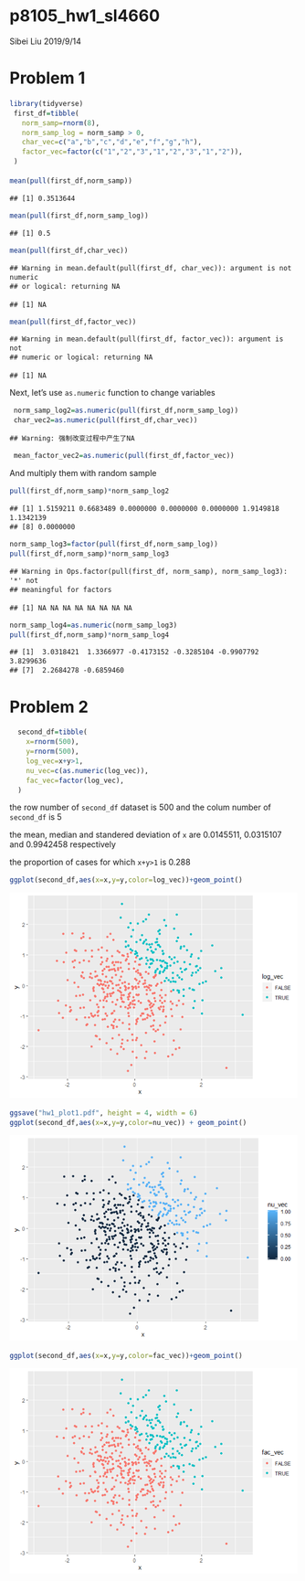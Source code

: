 p8105\_hw1\_sl4660
================
Sibei Liu
2019/9/14

# Problem 1

``` r
library(tidyverse)
 first_df=tibble(
   norm_samp=rnorm(8),
   norm_samp_log = norm_samp > 0,
   char_vec=c("a","b","c","d","e","f","g","h"),
   factor_vec=factor(c("1","2","3","1","2","3","1","2")),
 )
 
mean(pull(first_df,norm_samp))
```

    ## [1] 0.3513644

``` r
mean(pull(first_df,norm_samp_log))
```

    ## [1] 0.5

``` r
mean(pull(first_df,char_vec))
```

    ## Warning in mean.default(pull(first_df, char_vec)): argument is not numeric
    ## or logical: returning NA

    ## [1] NA

``` r
mean(pull(first_df,factor_vec))
```

    ## Warning in mean.default(pull(first_df, factor_vec)): argument is not
    ## numeric or logical: returning NA

    ## [1] NA

Next, let’s use `as.numeric` function to change variables

``` r
 norm_samp_log2=as.numeric(pull(first_df,norm_samp_log))
 char_vec2=as.numeric(pull(first_df,char_vec))
```

    ## Warning: 强制改变过程中产生了NA

``` r
 mean_factor_vec2=as.numeric(pull(first_df,factor_vec))
```

And multiply them with random
    sample

``` r
pull(first_df,norm_samp)*norm_samp_log2
```

    ## [1] 1.5159211 0.6683489 0.0000000 0.0000000 0.0000000 1.9149818 1.1342139
    ## [8] 0.0000000

``` r
norm_samp_log3=factor(pull(first_df,norm_samp_log))
pull(first_df,norm_samp)*norm_samp_log3
```

    ## Warning in Ops.factor(pull(first_df, norm_samp), norm_samp_log3): '*' not
    ## meaningful for factors

    ## [1] NA NA NA NA NA NA NA NA

``` r
norm_samp_log4=as.numeric(norm_samp_log3)
pull(first_df,norm_samp)*norm_samp_log4
```

    ## [1]  3.0318421  1.3366977 -0.4173152 -0.3285104 -0.9907792  3.8299636
    ## [7]  2.2684278 -0.6859460

# Problem 2

``` r
  second_df=tibble(
    x=rnorm(500),
    y=rnorm(500),
    log_vec=x+y>1,
    nu_vec=c(as.numeric(log_vec)),
    fac_vec=factor(log_vec),
  )
```

the row number of `second_df` dataset is 500 and the colum number of
`second_df` is 5

the mean, median and standered deviation of `x` are 0.0145511, 0.0315107
and 0.9942458 respectively

the proportion of cases for which `x+y>1` is 0.288

``` r
ggplot(second_df,aes(x=x,y=y,color=log_vec))+geom_point()
```

![](p8105_hw1_sl4660_files/figure-gfm/unnamed-chunk-5-1.png)<!-- -->

``` r
ggsave("hw1_plot1.pdf", height = 4, width = 6)
ggplot(second_df,aes(x=x,y=y,color=nu_vec)) + geom_point()
```

![](p8105_hw1_sl4660_files/figure-gfm/unnamed-chunk-5-2.png)<!-- -->

``` r
ggplot(second_df,aes(x=x,y=y,color=fac_vec))+geom_point()
```

![](p8105_hw1_sl4660_files/figure-gfm/unnamed-chunk-5-3.png)<!-- -->
